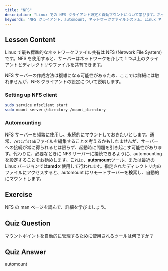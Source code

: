 ```yaml
---
title: "NFS"
description: "Linux での NFS クライアント設定と自動マウントについて学びます。ネットワークファイル共有に接続し、シームレスなアクセスを実現するために自動マウントを使用する方法を理解します。"
keywords: "NFS クライアント，automount, ネットワークファイルシステム，Linux ネットワーキング，mount コマンド，Linux チュートリアル，初心者"
---
```


## Lesson Content

Linux で最も標準的なネットワークファイル共有は NFS (Network File System) です。NFS を使用すると、サーバーはネットワークを介して 1 つ以上のクライアントとディレクトリやファイルを共有できます。

NFS サーバーの作成方法は複雑になる可能性があるため、ここでは詳細には触れませんが、NFS クライアントの設定について説明します。

### Setting up NFS client

```bash
sudo service nfsclient start
sudo mount server:/directory /mount_directory
```

### Automounting

NFS サーバーを頻繁に使用し、永続的にマウントしておきたいとします。通常、`/etc/fstab`ファイルを編集することを考えるかもしれませんが、サーバーへの接続が常に得られるとは限らず、起動時に問題を引き起こす可能性があります。代わりに、必要なときに NFS サーバーに接続できるように、automounting を設定することをお勧めします。これは、**automount**ツール、または最近の Linux バージョンでは**amd**を使用して行われます。指定されたディレクトリ内のファイルにアクセスすると、automount はリモートサーバーを検索し、自動的にマウントします。

## Exercise

NFS の man ページを読んで、詳細を学びましょう。

## Quiz Question

マウントポイントを自動的に管理するために使用されるツールは何ですか？

## Quiz Answer

automount
